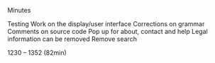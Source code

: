 Minutes 

Testing 
Work on the display/user interface
Corrections on grammar 
Comments on source code
Pop up for about, contact and help
Legal information can be removed
Remove search

1230 – 1352 (82min)
